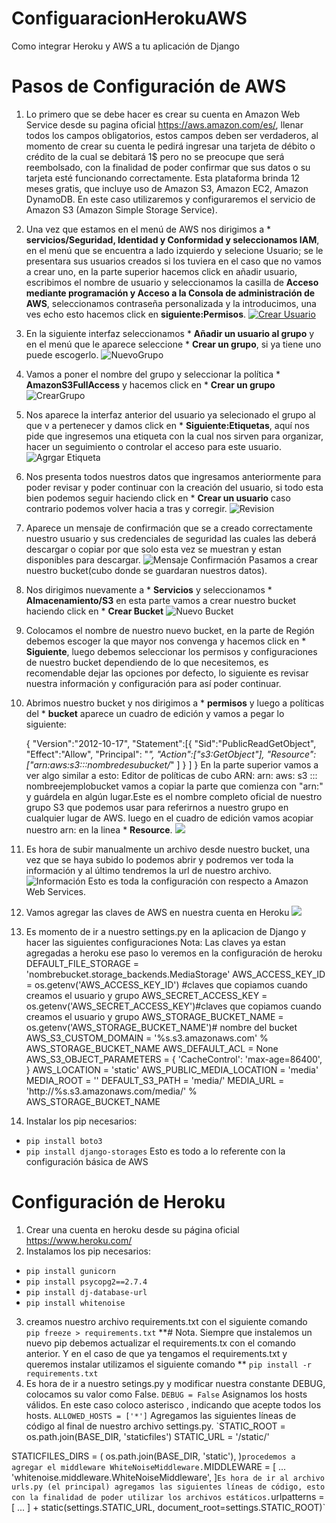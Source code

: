 # ConfiguaracionHerokuAWS
Como integrar Heroku y AWS a tu aplicación de Django 
# Pasos de Configuración de AWS
1. Lo primero que se debe hacer es crear su cuenta en Amazon Web Service desde su pagina oficial https://aws.amazon.com/es/, llenar todos los campos obligatorios, estos campos deben ser verdaderos, al momento de crear su cuenta le pedirá ingresar una tarjeta de débito o crédito de la cual se debitará 1$ pero no se preocupe que será reembolsado, con la finalidad de poder confirmar que sus datos o su tarjeta esté funcionando correctamente. Esta plataforma brinda 12 meses gratis, que incluye uso de Amazon S3, Amazon EC2, Amazon DynamoDB. En este caso utilizaremos y configuraremos el servicio de Amazon S3 (Amazon Simple Storage Service).
2. Una vez que estamos en el menú de AWS nos dirigimos a * **servicios/Seguridad, Identidad y Conformidad y  seleccionamos IAM**, en el menú que se encuentra a lado izquierdo y selecione Usuario; se le presentara sus usuarios creados si los tuviera en el caso que no vamos a crear uno, en la parte superior hacemos click en añadir usuario, escribimos el nombre de usuario y seleccionamos la casilla de  **Acceso mediante programación y Acceso a la Consola de administración de AWS**, seleccionamos contraseña personalizada y la introducimos, una ves echo esto hacemos click en  **siguiente:Permisos**.
[![Crear Usuario](https://elysiumists.s3.us-east-2.amazonaws.com/1crearUser.png "Crear Usuario")](https://elysiumists.s3.us-east-2.amazonaws.com/1crearUser.png "Crear Usuario")

3. En la siguiente interfaz seleccionamos * **Añadir un usuario al grupo** y en el menú que le aparece seleccione * **Crear un grupo**, si ya tiene uno puede escogerlo.
![NuevoGrupo](https://elysiumists.s3.us-east-2.amazonaws.com/2.png "CrearGrupo")
4. Vamos a poner el nombre del grupo y seleccionar la política * **AmazonS3FullAccess** y hacemos click en * **Crear un grupo**
![CrearGrupo](https://elysiumists.s3.us-east-2.amazonaws.com/3crearGrupo.png "CrearGrupo")
5. Nos aparece la interfaz anterior del usuario ya selecionado el grupo al que v a pertenecer y damos click en * **Siguiente:Etiquetas**, aquí nos pide que ingresemos una etiqueta con la cual nos sirven para organizar, hacer un seguimiento o controlar el acceso para este usuario.
![Agrgar Etiqueta](https://elysiumists.s3.us-east-2.amazonaws.com/3+copia.png "Agrgar Etiqueta")
5. Nos presenta todos nuestros datos que ingresamos anteriormente para poder revisar y poder continuar con la creación del usuario, si todo esta bien podemos seguir haciendo click en * **Crear un usuario** caso contrario podemos volver hacia a tras y corregir.
![Revision ](https://elysiumists.s3.us-east-2.amazonaws.com/4revision+de+datos.png "Revision ")
6. Aparece un mensaje de confirmación que se a creado correctamente nuestro usuario y sus credenciales de seguridad las cuales las deberá descargar o copiar por que solo esta vez se muestran y estan disponibles para descargar.
![Mensaje Confirmación](https://elysiumists.s3.us-east-2.amazonaws.com/5.png "Mensaje Confirmación")
Pasamos a crear nuestro bucket(cubo donde se guardaran nuestros datos).
7. Nos dirigimos nuevamente a * **Servicios** y seleccionamos * **Almacenamiento/S3** en esta parte vamos a crear nuestro bucket haciendo click en * **Crear Bucket** 
![Nuevo Bucket](https://elysiumists.s3.us-east-2.amazonaws.com/6bucket.png "Nuevo Bucket")
8. Colocamos el nombre de nuestro nuevo bucket, en la parte de Región debemos escoger la que mayor nos convenga y hacemos click en * **Siguiente**, luego debemos seleccionar los permisos y configuraciones de nuestro bucket dependiendo de lo que necesitemos, es recomendable dejar las opciones por defecto, lo siguiente es revisar nuestra información y configuración para así poder continuar.
9. Abrimos nuestro bucket y nos dirigimos a * **permisos** y luego a políticas del * **bucket** aparece un cuadro de edición y vamos a pegar lo siguiente:


    {
      "Version":"2012-10-17",
      "Statement":[{
        "Sid":"PublicReadGetObject",
            "Effect":"Allow",
          "Principal": "*",
          "Action":["s3:GetObject"],
          "Resource":["arn:aws:s3:::nombredesubucket/*"
          ]
        }
      ]
    }
En la parte superior vamos a ver algo similar a esto:
Editor de políticas de cubo ARN: arn: aws: s3 ::: nombreejemplobucket
vamos a copiar la parte que comienza con "arn:" y guárdela en algún lugar.Este es el nombre completo oficial de nuestro grupo S3 que podemos usar para referirnos a nuestro grupo en cualquier lugar de AWS. luego en el cuadro de edición vamos acopiar nuestro arn: en la linea * **Resource**.
![](https://elysiumists.s3.us-east-2.amazonaws.com/10.png)
10. Es hora de subir manualmente un archivo desde nuestro bucket, una vez que se haya subido lo podemos abrir y podremos ver toda la información  y al último tendremos la url de nuestro archivo. 
![Información ](https://elysiumists.s3.us-east-2.amazonaws.com/12.png "Información ")
Esto es toda la configuración con respecto a Amazon Web Services.
11. Vamos agregar las claves de AWS en nuestra cuenta en Heroku 
![](https://elysiumists.s3.us-east-2.amazonaws.com/image.png)
12. Es momento de ir a nuestro settings.py en la aplicacion de Django y hacer las siguientes configuraciones
Nota: Las claves ya estan agregadas a heroku ese paso lo veremos en la configuración de heroku 
    DEFAULT_FILE_STORAGE = 'nombrebucket.storage_backends.MediaStorage'
    AWS_ACCESS_KEY_ID = os.getenv('AWS_ACCESS_KEY_ID') #claves que copiamos cuando creamos el usuario y grupo 
    AWS_SECRET_ACCESS_KEY = os.getenv('AWS_SECRET_ACCESS_KEY')#claves que copiamos cuando creamos el usuario y grupo 
    AWS_STORAGE_BUCKET_NAME = os.getenv('AWS_STORAGE_BUCKET_NAME')# nombre del bucket
    AWS_S3_CUSTOM_DOMAIN = '%s.s3.amazonaws.com' % AWS_STORAGE_BUCKET_NAME
    AWS_DEFAULT_ACL = None
    AWS_S3_OBJECT_PARAMETERS = {
        'CacheControl': 'max-age=86400',
    }
    AWS_LOCATION = 'static'
    AWS_PUBLIC_MEDIA_LOCATION = 'media'
    MEDIA_ROOT = ''
    DEFAULT_S3_PATH = 'media/'
    MEDIA_URL = 'http://%s.s3.amazonaws.com/media/' % AWS_STORAGE_BUCKET_NAME
13. Instalar los pip necesarios:
- `pip install boto3 `
- `pip install django-storages`
Esto es todo a lo referente con la configuración básica de AWS
# Configuración de Heroku 
1. Crear una cuenta en heroku desde su página oficial https://www.heroku.com/ 
2. Instalamos los pip necesarios:
- `pip install gunicorn`
- `pip install psycopg2==2.7.4`
- `pip install dj-database-url`
- `pip install whitenoise`
3. creamos nuestro archivo requirements.txt con el siguiente comando 
  `   pip freeze > requirements.txt`
**# Nota. Siempre que instalemos un nuevo pip debemos actualizar el requirements.tx con el comando anterior. Y en el caso de que ya tengamos el requirements.txt y queremos instalar utilizamos el siguiente comando **
`pip install -r requirements.txt`
4. Es hora de ir a nuestro setings.py y modificar nuestra constante DEBUG, colocamos su valor como False.
`DEBUG = False`
Asignamos los hosts válidos. En este caso coloco asterisco , indicando que acepte todos los hosts.
`ALLOWED_HOSTS = ['*']`
Agregamos las siguientes líneas de código al final de nuestro archivo settings.py.
`STATIC_ROOT = os.path.join(BASE_DIR, 'staticfiles')
STATIC_URL = '/static/'

STATICFILES_DIRS = (
    os.path.join(BASE_DIR, 'static'),
)`
procedemos a agregar el middleware WhiteNoiseMiddleware.
`MIDDLEWARE = [
         ...
     'whitenoise.middleware.WhiteNoiseMiddleware',
]`
Es hora de ir al archivo urls.py (el principal) agregamos las siguientes líneas de código, esto con la finalidad de poder utilizar los archivos estáticos.
`urlpatterns = [
    ...
] + static(settings.STATIC_URL, document_root=settings.STATIC_ROOT)`

